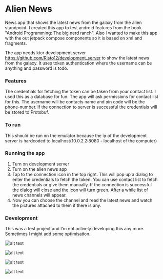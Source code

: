 # Alien News
News app that shows the latest news from the galaxy from the alien standpoint. I created this app to test android features from the book "Android Programming: The big nerd ranch". Also I wanted to make this app with the out jetpack compose components so it is based on xml and fragments.

The app needs ktor development server https://github.com/Risto12/development_server to show the latest news from the galaxy. It uses token authentication where the username can be anything and password is todo.

### Features
The credentials for fetching the token can be taken from your contact list. I used this as a database for fun. The app will ask permissions for contact list for this. The username will be contacts name and pin code will be the phone-number. If the connection to server is successful the credentials will be stored to Protobuf.

### To run
This should be run on the emulator because the ip of the development server is hardcoded to localhost(10.0.2.2:8080 - localhost of the computer)

### Running the app
1. Turn on development server
2. Turn on the alien news app
3. Tap to the connection icon in the top right. This will pop up a dialog to enter the credentials to fetch the token. You can use contact list to fetch the credentials or give them manually. If the connection is successful the dialog will close and the icon will turn green. After a while list of news channels will appear.
4. Now you can choose the channel and read the latest news and watch the pictures attached to them if there is any.

### Development
This was a test project and I'm not actively developing this any more. Sometimes I might add some optimisation.


![alt text](https://github.com/Risto12/AlienNews/channels.png "Alien channels")

![alt text](https://github.com/Risto12/AlienNews/channel.png "Alien channel")

![alt text](https://github.com/Risto12/AlienNews/images.png "Images")

![alt text](https://github.com/Risto12/AlienNews/nocon.png "No connection to server")